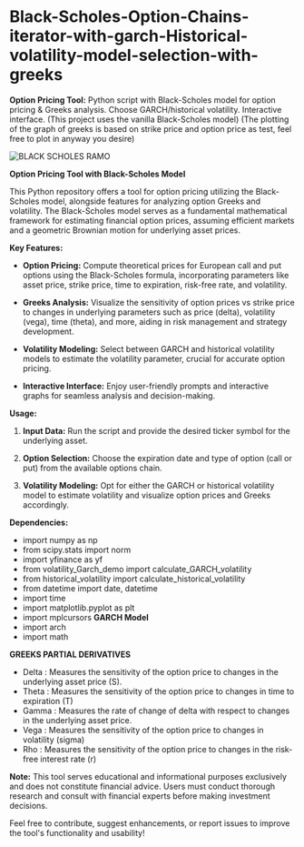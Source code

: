 # Black-Scholes-Option-Chains-iterator-with-garch-Historical-volatility-model-selection-with-greeks
**Option Pricing Tool:** Python script with Black-Scholes model for option pricing &amp; Greeks analysis. Choose GARCH/historical volatility. Interactive interface. (This project uses the vanilla Black-Scholes model) (The plotting of the graph of greeks is based on strike price and option price as test, feel free to plot in anyway you desire)


 ![BLACK SCHOLES RAMO](https://github.com/Ged0x/Black-Scholes-Option-Chains-iterator-with-garch-Hisotrical-volatility-model-selection-with-greeks/assets/143278786/1f051d3d-0adb-4f43-a558-0891dbfd8217)


**Option Pricing Tool with Black-Scholes Model**

This Python repository offers a tool for option pricing utilizing the Black-Scholes model, alongside features for analyzing option Greeks and volatility. The Black-Scholes model serves as a fundamental mathematical framework for estimating financial option prices, assuming efficient markets and a geometric Brownian motion for underlying asset prices.

**Key Features:**

- **Option Pricing:** Compute theoretical prices for European call and put options using the Black-Scholes formula, incorporating parameters like asset price, strike price, time to expiration, risk-free rate, and volatility.
  
- **Greeks Analysis:** Visualize the sensitivity of option prices vs strike price to changes in underlying parameters such as price (delta), volatility (vega), time (theta), and more, aiding in risk management and strategy development.

- **Volatility Modeling:** Select between GARCH and historical volatility models to estimate the volatility parameter, crucial for accurate option pricing.

- **Interactive Interface:** Enjoy user-friendly prompts and interactive graphs for seamless analysis and decision-making.

**Usage:**

1. **Input Data:** Run the script and provide the desired ticker symbol for the underlying asset.
  
2. **Option Selection:** Choose the expiration date and type of option (call or put) from the available options chain.
  
3. **Volatility Modeling:** Opt for either the GARCH or historical volatility model to estimate volatility and visualize option prices and Greeks accordingly.

**Dependencies:**
- import numpy as np
- from scipy.stats import norm
- import yfinance as yf
- from volatility_Garch_demo import calculate_GARCH_volatility
- from historical_volatility import calculate_historical_volatility
- from datetime import date, datetime
- import time
- import matplotlib.pyplot as plt
- import mplcursors
**GARCH Model**
- import arch
- import math



**GREEKS PARTIAL DERIVATIVES**

- Delta : Measures the sensitivity of the option price to changes in the underlying asset price (S).
- Theta : Measures the sensitivity of the option price to changes in time to expiration (T)
- Gamma : Measures the rate of change of delta with respect to changes in the underlying asset price.
- Vega :  Measures the sensitivity of the option price to changes in volatility (sigma)
- Rho : Measures the sensitivity of the option price to changes in the risk-free interest rate (r)




**Note:** This tool serves educational and informational purposes exclusively and does not constitute financial advice. Users must conduct thorough research and consult with financial experts before making investment decisions.

Feel free to contribute, suggest enhancements, or report issues to improve the tool's functionality and usability!

